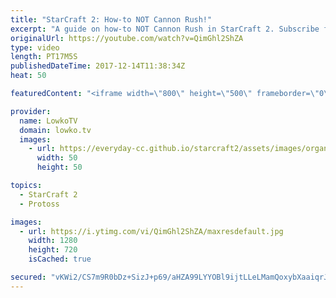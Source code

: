 ```yaml
---
title: "StarCraft 2: How-to NOT Cannon Rush!"
excerpt: "A guide on how-to NOT Cannon Rush in StarCraft 2. Subscribe for more videos: http://lowko.tv/youtube Master League Zerg vs Zerg: https://goo.gl/SW7LtE  An awesome match between two likely new players to StarCraft 2. In this match we see the Protoss player excuting what is likely the worst Cannon Rush"
originalUrl: https://youtube.com/watch?v=QimGhl2ShZA
type: video
length: PT17M5S
publishedDateTime: 2017-12-14T11:38:34Z
heat: 50

featuredContent: "<iframe width=\"800\" height=\"500\" frameborder=\"0\" src=\"https://www.youtube.com/embed/QimGhl2ShZA\" allow=\"accelerometer; autoplay; encrypted-media; gyroscope; picture-in-picture\" allowfullscreen></iframe>"

provider:
  name: LowkoTV
  domain: lowko.tv
  images:
    - url: https://everyday-cc.github.io/starcraft2/assets/images/organizations/lowko.tv-50x50.jpg
      width: 50
      height: 50

topics:
  - StarCraft 2
  - Protoss

images:
  - url: https://i.ytimg.com/vi/QimGhl2ShZA/maxresdefault.jpg
    width: 1280
    height: 720
    isCached: true

secured: "vKWi2/CS7m9R0bDz+SizJ+p69/aHZA99LYYOBl9ijtLLeLMamQoxybXaaiqrJ0hH4A9M2THcTbWOBCCW1pBSyBySVtjLPZ7WweoNswl9ILmgy4Oafa3NmsxzNqNWF5OtKkrfCfOP7mtsdzqYRreSvZldNBJIsCKeD/jqFoebsptMS+bJ6D/4X3zNmoo6gMB67+0rXV7L2z9l1G20bPtRc3yChMrTdzl0+go+htaUwx/0zqTGn1ctHlNEcWg+mig8Dx6eJDjf2m1tj7lY62LvXe1xnzPBj4Tg4qu43t7QJBdvQMicsqmZfjFyE4PPCZFtfzTQnGs0l3uJcsm56J5jjuoYxyge1Mw+3EQZmfYNzIy0G1e+6C43NvOGcDeWsUi6AV49p3zSu3RwT2e5dT6Ru2qZAioLZQaOwQkrm9GAQcgUXSuPeY0RXKjmN33d4/Ct;RBoZjZGPmrssIKxrppSYAQ=="
---
```


